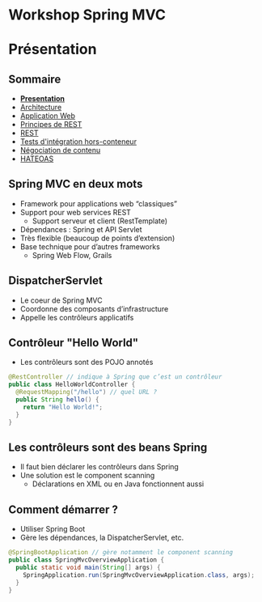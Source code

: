 # Workshop Spring MVC<br><br><i class="fa fa-leaf" aria-hidden="true"></i>Présentation

<!-- .slide: class="page-title" -->



## Sommaire

<!-- .slide: class="toc" -->

*   **[Presentation](#/1)**
*   [Architecture](#/2)
*   [Application Web](#/3)
*   [Principes de REST](#/4)
*   [REST](#/5)
*   [Tests d'intégration hors-conteneur](#/6)
*   [Négociation de contenu](#/7)
*   [HATEOAS](#/8)



## Spring MVC en deux mots

*   Framework pour applications web “classiques”   
*   Support pour web services REST
    *   Support serveur et client (RestTemplate)   
*   Dépendances : Spring et API Servlet
*   Très flexible (beaucoup de points d’extension)   
*   Base technique pour d’autres frameworks
    *   Spring Web Flow, Grails



## DispatcherServlet

*   Le coeur de Spring MVC
*   Coordonne des composants d’infrastructure
*   Appelle les contrôleurs applicatifs



## Contrôleur "Hello World"

*   Les contrôleurs sont des POJO annotés

```java
@RestController // indique à Spring que c’est un contrôleur
public class HelloWorldController {
  @RequestMapping("/hello") // quel URL ?
  public String hello() {
    return "Hello World!";
  }
}
```



## Les contrôleurs sont des beans Spring

*   Il faut bien déclarer les contrôleurs dans Spring   
*   Une solution est le component scanning
    *   Déclarations en XML ou en Java fonctionnent aussi



## Comment démarrer ?

*   Utiliser Spring Boot
*   Gère les dépendances, la DispatcherServlet, etc.

```java
@SpringBootApplication // gère notamment le component scanning
public class SpringMvcOverviewApplication {
  public static void main(String[] args) {
    SpringApplication.run(SpringMvcOverviewApplication.class, args);
  }
}
```



<!-- .slide: class="page-questions" -->
